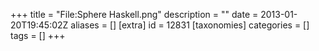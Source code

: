 +++
title = "File:Sphere Haskell.png"
description = ""
date = 2013-01-20T19:45:02Z
aliases = []
[extra]
id = 12831
[taxonomies]
categories = []
tags = []
+++


